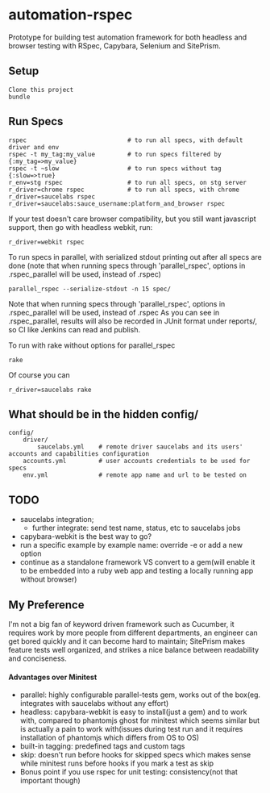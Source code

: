 # automation-rspec

Prototype for building test automation framework for both headless and browser testing with RSpec, Capybara, Selenium and SitePrism.

## Setup
    Clone this project
    bundle

## Run Specs
    rspec                            # to run all specs, with default driver and env
    rspec -t my_tag:my_value         # to run specs filtered by {:my_tag=>my_value}
    rspec -t ~slow                   # to run specs without tag {:slow=>true}
    r_env=stg rspec                  # to run all specs, on stg server
    r_driver=chrome rspec            # to run all specs, with chrome
    r_driver=saucelabs rspec
    r_driver=saucelabs:sauce_username:platform_and_browser rspec
If your test doesn't care browser compatibility, but you still want javascript support, then go with headless webkit,
run:
```
r_driver=webkit rspec
```
To run specs in parallel, with serialized stdout printing out after all specs are done
(note that when running specs through 'parallel_rspec', options in .rspec_parallel will be used, instead of .rspec)
```
parallel_rspec --serialize-stdout -n 15 spec/
```
Note that when running specs through 'parallel_rspec', options in .rspec_parallel will be used, instead of .rspec
As you can see in .rspec_parallel, results will also be recorded in JUnit format under reports/, so CI like Jenkins can read and publish.

To run with rake without options for parallel_rspec
```
rake
```
Of course you can
```
r_driver=saucelabs rake
```

## What should be in the hidden config/
    config/
        driver/
            saucelabs.yml    # remote driver saucelabs and its users' accounts and capabilities configuration
        accounts.yml         # user accounts credentials to be used for specs
        env.yml              # remote app name and url to be tested on

## TODO
* saucelabs integration;
    - further integrate: send test name, status, etc to saucelabs jobs
* capybara-webkit is the best way to go?
* run a specific example by example name: override -e or add a new option
* continue as a standalone framework VS convert to a gem(will enable it to be embedded into a ruby web app and testing
  a locally running app without browser)

## My Preference

I'm not a big fan of keyword driven framework such as Cucumber, it requires work by more people
from different departments, an engineer can get bored quickly and it can become hard to maintain;
SitePrism makes feature tests well organized, and strikes a nice balance between readability and conciseness.

#### Advantages over Minitest
* parallel: highly configurable parallel-tests gem, works out of the box(eg. integrates with saucelabs without any effort)
* headless: capybara-webkit is easy to install(just a gem) and to work with, compared to phantomjs ghost for minitest
          which seems similar but is actually a pain to work with(issues during test run and it requires
          installation of phantomjs which differs from OS to OS)
* built-in tagging: predefined tags and custom tags
* skip: doesn't run before hooks for skipped specs which makes sense while minitest runs before hooks if you mark a test as skip
* Bonus point if you use rspec for unit testing: consistency(not that important though)
